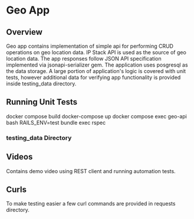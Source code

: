 # Geo App
## Overview
Geo app contains implementation of simple api for performing CRUD operations on geo location data. IP Stack API is used as the source of geo location data. The app responses follow JSON API specification implemented via jsonapi-serializer gem. The application uses posgresql as the data storage. A large portion of application's logic is covered with unit tests, however additional data for verifying app functionality is provided inside testing_data directory.

## Running Unit Tests
docker compose build
docker-compose up
docker compose exec geo-api bash
RAILS_ENV=test bundle exec rspec

### testing_data Directory
## Videos
Contains demo video using REST client and running automation tests.

## Curls
To make testing easier a few curl commands are provided in requests directory.
